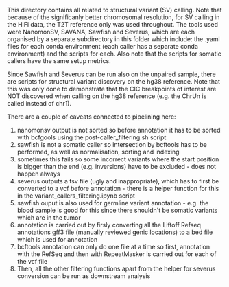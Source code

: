 This directory contains all related to structural variant (SV) calling. 
Note that because of the significanly better chromosomal resolution, for SV calling in the HiFi data, the T2T reference only was used throughout.
The tools used were NanomonSV, SAVANA, Sawfish and Severus, which are each organised by a separate subdirectory in this folder which include:
the .yaml files for each conda environment (each caller has a separate conda environment) and the scripts for each. Also note that the 
scripts for somatic callers have the same setup metrics. 

Since Sawfish and Severus can be run also on the unpaired sample, there are scripts for structural variant discovery on the hg38 reference. Note that this 
was only done to demonstrate that the CIC breakpoints of interest are NOT discovered when calling on the hg38 reference (e.g. the ChrUn is called instead of chr1). 

There are a couple of caveats connected to pipelining here: 
1) nanomonsv output is not sorted so before annotation it has to be sorted with bcfgools using the post-caller_filtering.sh script
2) sawfish is not a somatic caller so intersection by bcftools has to be performed, as well as normalisation, sorting and indexing
3) sometimes this fails so some incorrect variants where the start position is bigger than the end (e.g. inversions) have to be excluded - does not happen always
4) severus outputs a tsv file (ugly and inappropriate), which has to first be converted to a vcf before annotation - there is a helper function for this in the variant_callers_filtering.ipynb script
5) sawfish ouput is also used for germline variant annotation - e.g. the blood sample is good for this since there shouldn't be somatic variants which are in the tumor
6) annotation is carried out by firsly converting all the Liftoff Refseq annotations gff3 file (manually reviewed genic locations) to a bed file which is used for annotation
7) bcftools annotation can only do one file at a time so first, annotation with the RefSeq and then with RepeatMasker is carried out for each of the vcf file
8) Then, all the other filtering functions apart from the helper for severus conversion can be run as downstream analysis
